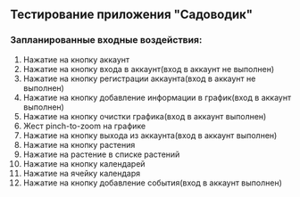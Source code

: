 ## Тестирование приложения "Садоводик"

### Запланированные входные воздействия:

1. Нажатие на кнопку аккаунт
2. Нажатие на кнопку входа в аккаунт(вход в аккаунт не выполнен)
3. Нажатие на кнопку регистрации аккаунта(вход в аккаунт не выполнен)
4. Нажатие на кнопку добавление информации в график(вход в аккаунт выполнен)
5. Нажатие на кнопку очистки графика(вход в аккаунт выполнен)
6. Жест pinch-to-zoom на графике
7. Нажатие на кнопку выхода из аккаунта(вход в аккаунт выполнен)
8. Нажатие на кнопку растения
9. Нажатие на растение в списке растений
10. Нажатие на кнопку календарей
11. Нажатие на ячейку календаря
12. Нажатие на кнопку добавление события(вход в аккаунт выполнен)
